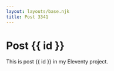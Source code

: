```yaml
---
layout: layouts/base.njk
title: Post 3341
---
```


# Post {{ id }}

This is post {{ id }} in my Eleventy project.

